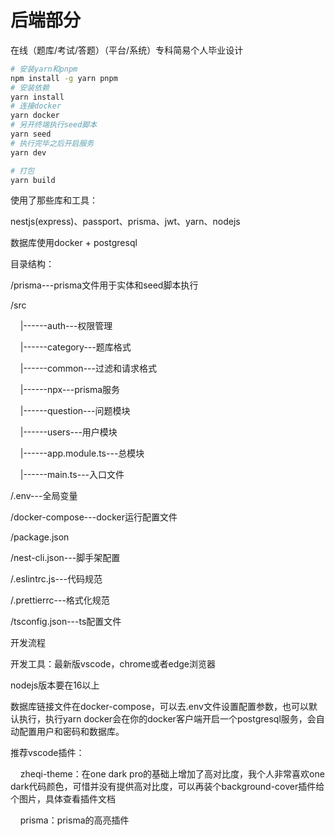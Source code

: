 # 后端部分



在线（题库/考试/答题）（平台/系统）专科简易个人毕业设计



```bash
# 安装yarn和pnpm
npm install -g yarn pnpm
# 安装依赖
yarn install
# 连接docker
yarn docker
# 另开终端执行seed脚本
yarn seed
# 执行完毕之后开启服务
yarn dev

# 打包
yarn build
```



使用了那些库和工具： 

nestjs(express)、passport、prisma、jwt、yarn、nodejs

数据库使用docker + postgresql



目录结构：

/prisma---prisma文件用于实体和seed脚本执行

/src

    |------auth---权限管理

    |------category---题库格式

    |------common---过滤和请求格式

    |------npx---prisma服务

    |------question---问题模块

    |------users---用户模块

    |------app.module.ts---总模块

    |------main.ts---入口文件

/.env---全局变量

/docker-compose---docker运行配置文件

/package.json

/nest-cli.json---脚手架配置

/.eslintrc.js---代码规范

/.prettierrc---格式化规范

/tsconfig.json---ts配置文件



开发流程

开发工具：最新版vscode，chrome或者edge浏览器

nodejs版本要在16以上

数据库链接文件在docker-compose，可以去.env文件设置配置参数，也可以默认执行，执行yarn docker会在你的docker客户端开启一个postgresql服务，会自动配置用户和密码和数据库。



推荐vscode插件：

    zheqi-theme：在one dark pro的基础上增加了高对比度，我个人非常喜欢one dark代码颜色，可惜并没有提供高对比度，可以再装个background-cover插件给个图片，具体查看插件文档

    prisma：prisma的高亮插件






